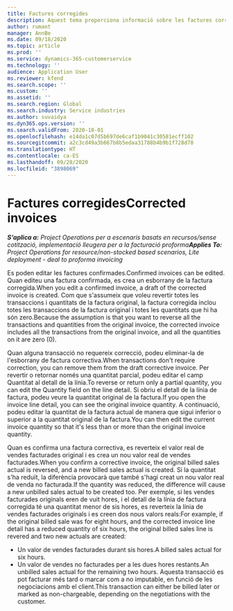 ```yaml
---
title: Factures corregides
description: Aquest tema proporciona informació sobre les factures corregides.
author: rumant
manager: AnnBe
ms.date: 09/18/2020
ms.topic: article
ms.prod: ''
ms.service: dynamics-365-customerservice
ms.technology: ''
audience: Application User
ms.reviewer: kfend
ms.search.scope: ''
ms.custom: ''
ms.assetid: ''
ms.search.region: Global
ms.search.industry: Service industries
ms.author: suvaidya
ms.dyn365.ops.version: ''
ms.search.validFrom: 2020-10-01
ms.openlocfilehash: e14da1c07d5b697de6caf1b9041c30581ecff102
ms.sourcegitcommit: a2c3cd49a3b667b8b5edaa31788b4b9b1f728d78
ms.translationtype: HT
ms.contentlocale: ca-ES
ms.lasthandoff: 09/28/2020
ms.locfileid: "3898069"
---
```

# <a name="corrected-invoices"></a><span data-ttu-id="d5e8c-103">Factures corregides</span><span class="sxs-lookup"><span data-stu-id="d5e8c-103">Corrected invoices</span></span>

<span data-ttu-id="d5e8c-104">_**S'aplica a:** Project Operations per a escenaris basats en recursos/sense cotització, implementació lleugera per a la facturació proforma_</span><span class="sxs-lookup"><span data-stu-id="d5e8c-104">_**Applies To:** Project Operations for resource/non-stocked based scenarios, Lite deployment - deal to proforma invoicing_</span></span>

<span data-ttu-id="d5e8c-105">Es poden editar les factures confirmades.</span><span class="sxs-lookup"><span data-stu-id="d5e8c-105">Confirmed invoices can be edited.</span></span> <span data-ttu-id="d5e8c-106">Quan editeu una factura confirmada, es crea un esborrany de la factura corregida.</span><span class="sxs-lookup"><span data-stu-id="d5e8c-106">When you edit a confirmed invoice, a draft of the corrected invoice is created.</span></span> <span data-ttu-id="d5e8c-107">Com que s'assumeix que voleu revertir totes les transaccions i quantitats de la factura original, la factura corregida inclou totes les transaccions de la factura original i totes les quantitats que hi ha són zero.</span><span class="sxs-lookup"><span data-stu-id="d5e8c-107">Because the assumption is that you want to reverse all the transactions and quantities from the original invoice, the corrected invoice includes all the transactions from the original invoice, and all the quantities on it are zero (0).</span></span>

<span data-ttu-id="d5e8c-108">Quan alguna transacció no requereix correcció, podeu eliminar-la de l'esborrany de factura correctiva.</span><span class="sxs-lookup"><span data-stu-id="d5e8c-108">When transactions don't require correction, you can remove them from the draft corrective invoice.</span></span> <span data-ttu-id="d5e8c-109">Per revertir o retornar només una quantitat parcial, podeu editar el camp Quantitat al detall de la línia.</span><span class="sxs-lookup"><span data-stu-id="d5e8c-109">To reverse or return only a partial quantity, you can edit the Quantity field on the line detail.</span></span> <span data-ttu-id="d5e8c-110">Si obriu el detall de la línia de factura, podeu veure la quantitat original de la factura.</span><span class="sxs-lookup"><span data-stu-id="d5e8c-110">If you open the invoice line detail, you can see the original invoice quantity.</span></span> <span data-ttu-id="d5e8c-111">A continuació, podeu editar la quantitat de la factura actual de manera que sigui inferior o superior a la quantitat original de la factura.</span><span class="sxs-lookup"><span data-stu-id="d5e8c-111">You can then edit the current invoice quantity so that it's less than or more than the original invoice quantity.</span></span>

<span data-ttu-id="d5e8c-112">Quan es confirma una factura correctiva, es reverteix el valor real de vendes facturades original i es crea un nou valor real de vendes facturades.</span><span class="sxs-lookup"><span data-stu-id="d5e8c-112">When you confirm a corrective invoice, the original billed sales actual is reversed, and a new billed sales actual is created.</span></span> <span data-ttu-id="d5e8c-113">Si la quantitat s'ha reduït, la diferència provocarà que també s'hagi creat un nou valor real de venda no facturada.</span><span class="sxs-lookup"><span data-stu-id="d5e8c-113">If the quantity was reduced, the difference will cause a new unbilled sales actual to be created too.</span></span> <span data-ttu-id="d5e8c-114">Per exemple, si les vendes facturades originals eren de vuit hores, i el detall de la línia de factura corregida té una quantitat menor de sis hores, es reverteix la línia de vendes facturades originals i es creen dos nous valors reals:</span><span class="sxs-lookup"><span data-stu-id="d5e8c-114">For example, if the original billed sale was for eight hours, and the corrected invoice line detail has a reduced quantity of six hours, the original billed sales line is revered and two new actuals are created:</span></span>

- <span data-ttu-id="d5e8c-115">Un valor de vendes facturades durant sis hores.</span><span class="sxs-lookup"><span data-stu-id="d5e8c-115">A billed sales actual for six hours.</span></span>
- <span data-ttu-id="d5e8c-116">Un valor de vendes no facturades per a les dues hores restants.</span><span class="sxs-lookup"><span data-stu-id="d5e8c-116">An unbilled sales actual for the remaining two hours.</span></span> <span data-ttu-id="d5e8c-117">Aquesta transacció es pot facturar més tard o marcar com a no imputable, en funció de les negociacions amb el client.</span><span class="sxs-lookup"><span data-stu-id="d5e8c-117">This transaction can either be billed later or marked as non-chargeable, depending on the negotiations with the customer.</span></span>
